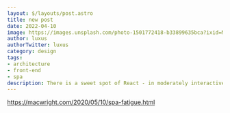 ```yaml
---
layout: $/layouts/post.astro
title: new post
date: 2022-04-10
image: https://images.unsplash.com/photo-1501772418-b33899635bca?ixid=MnwxMjA3fDB8MHxwaG90by1wYWdlfHx8fGVufDB8fHx8&ixlib=rb-1.2.1&auto=format&fit=crop&w=1650&q=80
author: luxus
authorTwitter: luxus
category: design
tags:
- architecture
- front-end
- spa
description: There is a sweet spot of React - in moderately interactive interfaces..
---
```

https://macwright.com/2020/05/10/spa-fatigue.html
